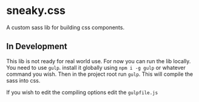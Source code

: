 # sneaky.css

A custom sass lib for building css components.

## In Development

This lib is not ready for real world use. For now you can run the lib locally. You need to use `gulp`. install it globally using `npm i -g gulp` or whatever command you wish. Then in the project root run `gulp`. This will compile the sass into css. 

If you wish to edit the compiling options edit the `gulpfile.js`